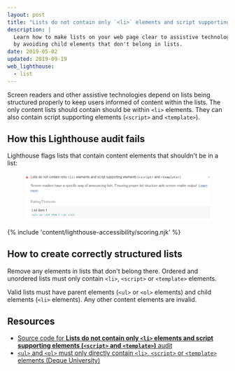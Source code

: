 ```yaml
---
layout: post
title: "Lists do not contain only `<li>` elements and script supporting elements (`<script>` and `<template>`)"
description: |
  Learn how to make lists on your web page clear to assistive technology users
  by avoiding child elements that don't belong in lists.
date: 2019-05-02
updated: 2019-09-19
web_lighthouse:
  - list
---
```


Screen readers and other assistive technologies depend on lists
being structured properly
to keep users informed of content within the lists.
The only content lists should contain should be within `<li>` elements.
They can also contain script supporting elements (`<script>` and `<template>`).

## How this Lighthouse audit fails

Lighthouse flags lists that contain content elements that shouldn't be in a list:

<figure class="w-figure">
  <img class="w-screenshot" src="list.png" alt="Lighthouse audit showing lists contain content elements that shouldn't be within the lists">
</figure>

{% include 'content/lighthouse-accessibility/scoring.njk' %}

## How to create correctly structured lists

Remove any elements in lists that don't belong there.
Ordered and unordered lists must only contain `<li>`, `<script>` or `<template>` elements.

Valid lists must have parent elements (`<ul>` or `<ol>` elements) and child elements (`<li>` elements).
Any other content elements are invalid.

## Resources

- [Source code for **Lists do not contain only `<li>` elements and script supporting elements (`<script>` and `<template>`)** audit](https://github.com/GoogleChrome/lighthouse/blob/master/lighthouse-core/audits/accessibility/list.js)
- [`<ul>` and `<ol>` must only directly contain `<li>`, `<script>` or `<template>` elements (Deque University)](https://dequeuniversity.com/rules/axe/3.3/list)
